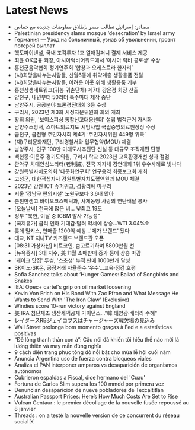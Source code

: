 # Latest News
-  مصادر: إسرائيل تطالب مصر بإطلاق مفاوضات جديدة مع حماس
-  Palestinian presidency slams mosque ‘desecration’ by Israel army
-  Германия — Уход на больничный, узнав об увольнении, грозит потерей выплат
-  헥토파이낸셜, 국내 조각투자 1호 열매컴퍼니 결제 서비스 제공
-  최윤 OK금융 회장, 아시아럭비어워드에서 ‘아시아 럭비 공로상’ 수상
-  홍천군음악협회 정기연주회 ‘합창과 오케스트라 한자리’
-  (사)희망을나누는사람들, 신월6동에 취약계층 생활용품 전달
-  (사)희망을나누는사람들, 어려운 이웃 위해 생활용품 기부
-  홍천상생네트워크(귀농·귀촌단체) 제7대 강은정 회장 선출
-  양천구, 내년부터 50리터 특수마대 제작 중단
-  남양주시, 공공분야 드론경진대회 3등 수상
-  구리시, 2023년 제3회 시정자문위원회 회의 개최
-  황희 의원, '보이스피싱 통합신고대응센터' 설립 법적근거 가시화
-  남양주소방서, 스마트의료지도 시범사업 국립중앙의료원장상 수상
-  금천구, 금천형 주민자치회 제4기 ‘주민자치위원 449명 위촉’
-  (재)구리문화재단, 구리경찰서와 업무협약(MOU) 체결
-  남양주시, 인구 100만 미래도시추진단 신설 등 대규모 조직개편 단행
-  백현종·이은주 경기도의원, 구리시 학교 2023년 교육환경개선 성과 점검
-  관악구 치매안심노리터(老利攄), 전국 지자체 경연대회 1위 우수사례로 빛나다
-  강원특별자치도의회 '다문화연구회' 연구용역 최종보고회 개최
-  고성군, 대한적십자사 강원특별자치도혈액원과 MOU 체결
-  2023년 강원 ICT 슈퍼위크, 성황리에 마무리
-  서울 '강남구 편의시설' 노원구보다 3.6배 많아
-  춘천한샘고 바이오코스메틱과, 사제동행 사랑의 연탄배달 봉사
-  [오늘날씨] 전국에 많은 비… 낮최고 19도
-  정부 "북한, 이달 중 ICBM 발사 가능성"
-  [국제유가] 금리 인하 기대감·달러 약세에 상승…WTI 3.04%↑
-  롯데 밀키스, 연매출 1200억 예상…'메가 브랜드' 됐다
-  대교, KT 지니TV 키즈랜드 브랜드관 오픈
-  [08:31 가상자산] 비트코인, 숨고르기하며 5800만원 선
-  [뉴욕증시] 3대 지수, 美 11월 소매판매 증가 등에 상승 마감
-  '케이크 맛집' 투썸, '스초생' 누적 판매 1000만개 달성
-  SK이노·SK온, 공정거래 자율준수 ‘우수’…교육·점검 호평
-  Sofia Sanchez talks about ‘Hunger Games: Ballad of Songbirds and Snakes’
-  IEA: Opec+ cartel's grip on oil market loosening
-  Kevin Von Erich on His Bond With Zac Efron and What Message He Wants to Send With 'The Iron Claw' (Exclusive)
-  Windies score 10-run victory against England
-  美 IRA 첨단제조 생산세액공제 가이던스…"韓 태양광·배터리 수혜"
-  レイダースRBジェイコブスはチャージャーズ戦欠場の見込み
-  Wall Street prolonga bom momento graças à Fed e a estatísticas positivas
-  “Để lòng thanh thản con à”: Câu nói đã khiến tôi hiểu thế nào mới là lương thiện và may mắn đúng nghĩa
-  9 cách diện trang phục tông đỏ nổi bật cho mùa lễ hội cuối năm
-  Anuncia Argentina uso de fuerza contra bloqueos viales
-  Analiza el PAN interponer amparos vs desaparición de organismos autónomos
-  Cubrieron espaldas a Fiscal, dice hermano del 'Cuau'
-  Fortuna de Carlos Slim supera los 100 mmdd por primera vez
-  Denuncian desaparición de nueve pobladores de Texcaltitlán
-  Australian Passport Prices: Here’s How Much Costs Are Set to Rise
-  Vulcan Centaur : le premier décollage de la nouvelle fusée repoussé au 8 janvier
-  Threads : on a testé la nouvelle version de ce concurrent du réseau social X
